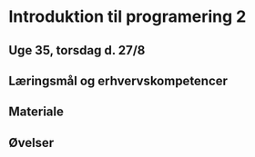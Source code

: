 # Introduktion til programering 2

## Uge 35, torsdag d. 27/8

## Læringsmål og erhvervskompetencer


## Materiale


## Øvelser

<script src="https://code.jquery.com/jquery-3.5.1.min.js" integrity="sha256-9/aliU8dGd2tb6OSsuzixeV4y/faTqgFtohetphbbj0=" crossorigin="anonymous">

    $().ready(function() {
       $("h1").html("Text added by jQuery code.");
    });

</script>


<script>
document.getElementsByTagName("h1").innerHTML = "Text added by JavaScript code";
</script>
